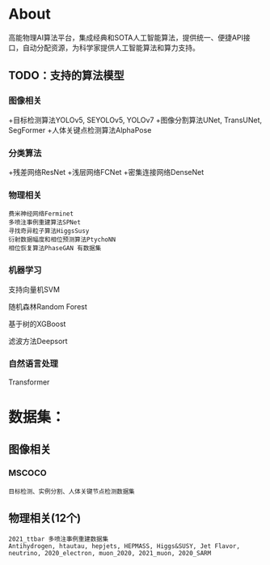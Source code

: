 # About
高能物理AI算法平台，集成经典和SOTA人工智能算法，提供统一、便捷API接口，自动分配资源，为科学家提供人工智能算法和算力支持。

## TODO：支持的算法模型

### 图像相关
+目标检测算法YOLOv5, SEYOLOv5, YOLOv7
+图像分割算法UNet, TransUNet, SegFormer
+人体关键点检测算法AlphaPose
### 分类算法
+残差网络ResNet
+浅层网络FCNet
+密集连接网络DenseNet
### 物理相关
    费米神经网络Ferminet
    多喷注事例重建算法SPNet
    寻找奇异粒子算法HiggsSusy
    衍射数据幅度和相位预测算法PtychoNN
    相位恢复算法PhaseGAN 有数据集
### 机器学习
支持向量机SVM

随机森林Random Forest

基于树的XGBoost

滤波方法Deepsort
### 自然语言处理
Transformer

# 数据集：
## 图像相关
### MSCOCO
    目标检测、实例分割、人体关键节点检测数据集
## 物理相关(12个)
    2021_ttbar 多喷注事例重建数据集
    Antihydrogen, htautau, hepjets, HEPMASS, Higgs&SUSY, Jet Flavor, neutrino, 2020_electron, muon_2020, 2021_muon, 2020_SARM 


